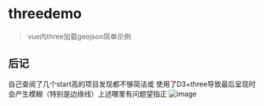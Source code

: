# threedemo

> vue内three加载geojson简单示例

## 后记

自己查阅了几个start高的项目发现都不够简洁或 使用了D3+three导致最后呈现时会产生模糊（特别是边缘线）上述哪里有问题望指正
![image](https://raw.githubusercontent.com/Xyifeng/threejs-geomap/master/static/images/1.png)
